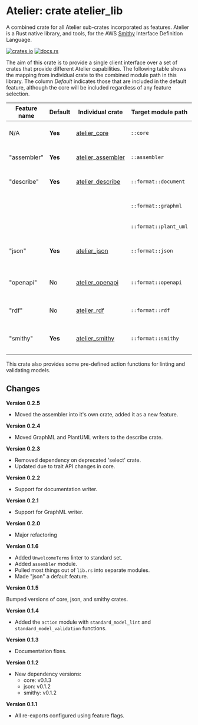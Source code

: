 # Atelier: crate atelier_lib

A combined crate for all Atelier sub-crates incorporated as features. Atelier is a Rust native
library, and tools, for the AWS [Smithy](https://github.com/awslabs/smithy) Interface Definition
Language.

[![crates.io](https://img.shields.io/crates/v/atelier_lib.svg)](https://crates.io/crates/atelier_lib)
[![docs.rs](https://docs.rs/atelier_lib/badge.svg)](https://docs.rs/atelier_lib)

The aim of this crate is to provide a single client interface over a set of crates that provide
different Atelier capabilities. The following table shows the mapping from individual crate to the 
combined module path in this library. The column _Default_ indicates those that are included in the 
default feature, although the core will be included regardless of any feature selection.

| Feature name | Default | Individual crate                                     | Target module path     | Purpose                                               |
|--------------|---------|------------------------------------------------------|------------------------|-------------------------------------------------------|
| N/A          | **Yes** | [atelier_core](https://docs.rs/atelier_core)         | `::core`               | Semantic model, builders, and API traits.             |
| "assembler"  | **Yes** | [atelier_assembler](https://docs.rs/atelier_assembler) | `::assembler`        | Model assembly from multiple files.                   |
| "describe"   | **Yes** | [atelier_describe](https://docs.rs/atelier_describe) | `::format::document`   | Writing markdown documentation.                       |
|              |         |                                                      | `::format::graphml`    | Writing GraphML visualizations.                       |
|              |         |                                                      | `::format::plant_uml`  | Writing UML visualizations.                           |
| "json"       | **Yes** | [atelier_json](https://docs.rs/atelier_json)         | `::format::json`       | Reading and Writing JSON AST representation.          |
| "openapi"    | No      | [atelier_openapi](https://docs.rs/atelier_openapi)   | `::format::openapi`    | Reading and Writing OpenAPI representations.          |
| "rdf"        | No      | [atelier_rdf](https://docs.rs/atelier_rdf)           | `::format::rdf`        | Reading and Writing RDF representations.              |
| "smithy"     | **Yes** | [atelier_smithy](https://docs.rs/atelier_smithy)     | `::format::smithy`     | Reading and Writing the Smithy native representation. |

This crate also provides some pre-defined action functions for linting and
validating models.

## Changes

**Version 0.2.5**

* Moved the assembler into it's own crate, added it as a new feature.

**Version 0.2.4**

* Moved GraphML and PlantUML writers to the describe crate.

**Version 0.2.3**

* Removed dependency on deprecated 'select' crate.
* Updated due to trait API changes in core.

**Version 0.2.2**

* Support for documentation writer.

**Version 0.2.1**

* Support for GraphML writer.

**Version 0.2.0**

* Major refactoring

**Version 0.1.6**

* Added `UnwelcomeTerms` linter to standard set.
* Added `assembler` module.
* Pulled most things out of `lib.rs` into separate modules.
* Made "json" a default feature.

**Version 0.1.5**

Bumped versions of core, json, and smithy crates.

**Version 0.1.4**

* Added the `action` module with `standard_model_lint` and `standard_model_validation` functions.

**Version 0.1.3**

* Documentation fixes.

**Version 0.1.2**

* New dependency versions:
  * core: v0.1.3
  * json: v0.1.2
  * smithy: v0.1.2

**Version 0.1.1**

* All re-exports configured using feature flags.

